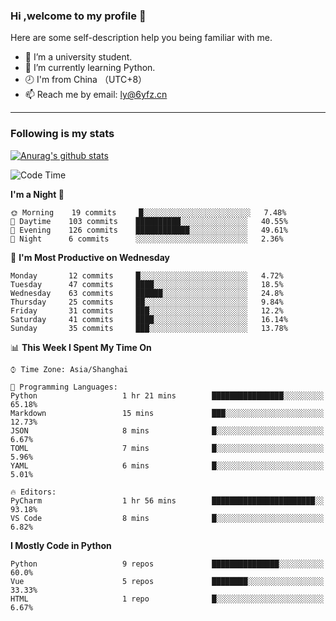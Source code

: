 ### Hi ,welcome to my profile 👋
Here are some self-description help you being familiar with me.
<!--
**liuyunfz/liuyunfz** is a ✨ _special_ ✨ repository because its `README.md` (this file) appears on your GitHub profile.
- 👯 I’m looking to collaborate on ...
- 🤔 I’m looking for help with ...
Here are some ideas to get you started:
-->
- 🏫 I’m a university student.
- 💪 I’m currently learning Python.
- 🕗 I'm from China （UTC+8）
- 📫 Reach me by email: [ly@6yfz.cn](mailto:ly@6yfz.cn)
  
---
### Following is my stats
  
[![Anurag's github stats](https://github-readme-stats.vercel.app/api?username=liuyunfz)](https://github.com/anuraghazra/github-readme-stats)
  
<!--START_SECTION:waka-->
![Code Time](http://img.shields.io/badge/Code%20Time-269%20hrs%2014%20mins-blue)

**I'm a Night 🦉** 

```text
🌞 Morning    19 commits     █░░░░░░░░░░░░░░░░░░░░░░░░   7.48% 
🌆 Daytime    103 commits    ██████████░░░░░░░░░░░░░░░   40.55% 
🌃 Evening    126 commits    ████████████░░░░░░░░░░░░░   49.61% 
🌙 Night      6 commits      ░░░░░░░░░░░░░░░░░░░░░░░░░   2.36%

```
📅 **I'm Most Productive on Wednesday** 

```text
Monday       12 commits     █░░░░░░░░░░░░░░░░░░░░░░░░   4.72% 
Tuesday      47 commits     ████░░░░░░░░░░░░░░░░░░░░░   18.5% 
Wednesday    63 commits     ██████░░░░░░░░░░░░░░░░░░░   24.8% 
Thursday     25 commits     ██░░░░░░░░░░░░░░░░░░░░░░░   9.84% 
Friday       31 commits     ███░░░░░░░░░░░░░░░░░░░░░░   12.2% 
Saturday     41 commits     ████░░░░░░░░░░░░░░░░░░░░░   16.14% 
Sunday       35 commits     ███░░░░░░░░░░░░░░░░░░░░░░   13.78%

```


📊 **This Week I Spent My Time On** 

```text
⌚︎ Time Zone: Asia/Shanghai

💬 Programming Languages: 
Python                   1 hr 21 mins        ████████████████░░░░░░░░░   65.18% 
Markdown                 15 mins             ███░░░░░░░░░░░░░░░░░░░░░░   12.73% 
JSON                     8 mins              █░░░░░░░░░░░░░░░░░░░░░░░░   6.67% 
TOML                     7 mins              █░░░░░░░░░░░░░░░░░░░░░░░░   5.96% 
YAML                     6 mins              █░░░░░░░░░░░░░░░░░░░░░░░░   5.01%

🔥 Editors: 
PyCharm                  1 hr 56 mins        ███████████████████████░░   93.18% 
VS Code                  8 mins              █░░░░░░░░░░░░░░░░░░░░░░░░   6.82%

```

**I Mostly Code in Python** 

```text
Python                   9 repos             ███████████████░░░░░░░░░░   60.0% 
Vue                      5 repos             ████████░░░░░░░░░░░░░░░░░   33.33% 
HTML                     1 repo              █░░░░░░░░░░░░░░░░░░░░░░░░   6.67%

```



<!--END_SECTION:waka-->
